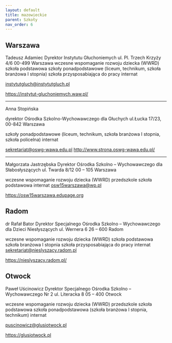 ```yaml
---
layout: default
title: mazowieckie
parent: Szkoły
nav_order: 6
---
```


## Warszawa

Tadeusz Adamiec
Dyrektor
Instytutu Głuchoniemych
ul. Pl. Trzech Krzyży 4/6
00-499 Warszawa
wczesne wspomaganie rozwoju dziecka (WWRD)
szkoła podstawowa
szkoły ponadpodstawowe
(liceum, technikum, szkoła branżowa I stopnia)
szkoła przysposabiająca do pracy
internat

instytutgluch@instytutgluch.pl

https://instytut-gluchoniemych.waw.pl/

---

Anna Stopińska

dyrektor
Ośrodka Szkolno-Wychowawczego dla Głuchych
ul.Łucka 17/23, 00-842 Warszawa

szkoły ponadpodstawowe
(liceum, technikum, szkoła branżowa I stopnia, szkoła policelna)
internat

sekretariat@oswg-wawa.edu.pl
http://www.strona.oswg-wawa.edu.pl/

---

Małgorzata Jastrzębska
Dyrektor
Ośrodka Szkolno – Wychowawczego
dla Słabosłyszących
ul. Twarda 8/12
00 – 105 Warszawa

wczesne wspomaganie rozwoju dziecka (WWRD)
przedszkole
szkoła podstawowa
internat
osw15warszawa@wp.pl

https://osw15warszawa.edupage.org

## Radom

dr Rafał Bator
Dyrektor
Specjalnego Ośrodka Szkolno – Wychowawczego
dla Dzieci Niesłyszących
ul. Wernera 6
26 – 600 Radom

wczesne wspomaganie rozwoju dziecka (WWRD)
szkoła podstawowa
szkoła branżowa I stopnia
szkoła przysposabiająca do pracy
internat
sekretariat@nieslyszacy.radom.pl

https://nieslyszacy.radom.pl/

## Otwock

Paweł Uścinowicz
Dyrektor
Specjalnego Ośrodka Szkolno – Wychowawczego Nr 2
ul. Literacka 8
05 – 400 Otwock

wczesne wspomaganie rozwoju dziecka (WWRD)
przedszkole
szkoła podstawowa
szkoła ponadpodstawowa
(szkoła branżowa I stopnia, technikum)
internat

puscinowicz@glusiotwock.pl

https://glusiotwock.pl
